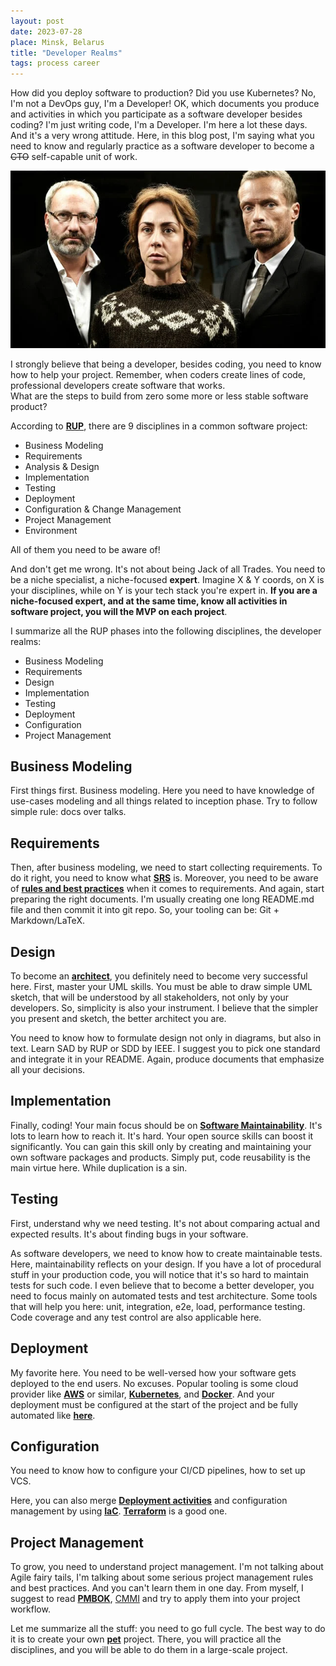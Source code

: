 ```yaml
---
layout: post
date: 2023-07-28
place: Minsk, Belarus
title: "Developer Realms"
tags: process career
---
```


How did you deploy software to production?
Did you use Kubernetes?
No, I'm not a DevOps guy, I'm a Developer!
OK, which documents you produce and activities in which you participate
as a software developer besides coding?
I'm just writing code, I'm a Developer.
I'm here a lot these days.
And it's a very wrong attitude.
Here, in this blog post, I'm saying what you
need to know and regularly practice as a software developer 
to become a ~~CTO~~ self-capable unit of work.

<!--more-->

<img src="/images/2023/07/trio.png">

I strongly believe that being a developer, besides coding, you need to know
how to help your project.
Remember, when coders create lines of code,
professional developers create software that works.
<br>
What are the steps to build from zero some more or less
stable software product?

According to [**RUP**](https://en.wikipedia.org/wiki/Rational_unified_process), there are 9 disciplines
in a common software project:
* Business Modeling
* Requirements
* Analysis & Design
* Implementation
* Testing
* Deployment
* Configuration & Change Management
* Project Management
* Environment

All of them you need to be aware of!

And don't get me wrong.
It's not about being Jack of all Trades.
You need to be a niche specialist, a niche-focused **expert**.
Imagine X & Y coords, on X is your disciplines,
while on Y is your tech stack you're expert in.
**If you are a niche-focused expert,
and at the same time, know all activities in software project,
you will the MVP on each project**.

I summarize all the RUP phases into 
the following disciplines, the developer realms:

* Business Modeling
* Requirements
* Design
* Implementation
* Testing
* Deployment
* Configuration
* Project Management

## Business Modeling

First things first.
Business modeling.
Here you need to have knowledge of use-cases modeling
and all things related to inception phase.
Try to follow simple rule: docs over talks.

## Requirements

Then, after business modeling, we need to 
start collecting requirements.
To do it right, you need to know what [**SRS**](https://en.wikipedia.org/wiki/Software_requirements_specification) is.
Moreover, you need to be aware of [**rules and 
best practices**](https://www.yegor256.com/2015/11/10/ten-mistakes-in-specs.html) when it comes to requirements.
And again, start preparing the right documents.
I'm usually creating one long README.md file and 
then commit it into git repo.
So, your tooling can be: Git + Markdown/LaTeX.

## Design

To become an [**architect**](https://h1alexbel.github.io/2023/06/11/arc-tools.html), you definitely need 
to become very successful here.
First, master your UML skills.
You must be able to draw simple UML sketch,
that will be understood by all stakeholders, not only by your developers.
So, simplicity is also your instrument.
I believe that the simpler you present and sketch,
the better architect you are.

You need to know how to formulate design not only in diagrams,
but also in text.
Learn SAD by RUP or SDD by IEEE.
I suggest you to pick one standard and integrate it in your README.
Again, produce documents that emphasize all your decisions.

## Implementation

Finally, coding!
Your main focus should be on [**Software Maintainability**](https://h1alexbel.github.io/2023/06/25/maintainability-first-others-second.html).
It's lots to learn how to reach it.
It's hard.
Your open source skills can boost it significantly.
You can gain this skill only by creating and maintaining
your own software packages and products.
Simply put, code reusability is the main virtue here.
While duplication is a sin.

## Testing

First, understand why we need testing.
It's not about comparing actual and expected results.
It's about finding bugs in your software.

As software developers,
we need to know how to create maintainable tests.
Here, maintainability reflects on your design.
If you have a lot of procedural stuff in your production code,
you will notice that it's so hard to maintain tests for such code.
I even believe that to become a better developer, you need to focus
mainly on automated tests and test architecture.
Some tools that will help you here: unit, integration, e2e, load,
performance testing.
Code coverage and any test control are also applicable here.

## Deployment

My favorite here.
You need to be well-versed how your software gets 
deployed to the end users.
No excuses.
Popular tooling is some cloud provider like [**AWS**](https://aws.amazon.com/) or similar,
[**Kubernetes**](https://kubernetes.io/), and [**Docker**](https://www.docker.com/).
And your deployment must be configured at
the start of the project
and be fully automated like [**here**](https://h1alexbel.github.io/2023/06/02/deploying-to-gcp.html).

## Configuration

You need to know how to configure your CI/CD pipelines,
how to set up VCS.

Here, you can also merge [**Deployment activities**](#deployment) and configuration
management by using [**IaC**](https://en.wikipedia.org/wiki/Infrastructure_as_code).
[**Terraform**](https://www.terraform.io) is a good one.

## Project Management

To grow, you need to understand project management.
I'm not talking about Agile fairy tails, I'm talking about
some serious project management rules and best practices.
And you can't learn them in one day.
From myself, I suggest to read [**PMBOK**](https://www.pmi.org/pmbok-guide-standards/foundational/pmbok), [CMMI](https://cmmiinstitute.com/) and try to apply them
into your project workflow.

Let me summarize all the stuff: you need to go full cycle.
The best way to do it is to create your own [**pet**](https://h1alexbel.github.io/pets.html) project.
There, you will practice all the disciplines, 
and you will be able to do them in a large-scale project.
